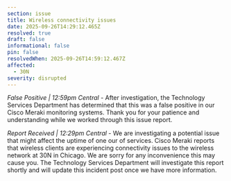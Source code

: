 ```yaml
---
section: issue
title: Wireless connectivity issues
date: 2025-09-26T14:29:12.465Z
resolved: true
draft: false
informational: false
pin: false
resolvedWhen: 2025-09-26T14:59:12.467Z
affected:
  - 30N
severity: disrupted
---
```

*False Positive | 12:59pm Central* - After investigation, the Technology Services Department has determined that this was a false positive in our Cisco Meraki monitoring systems. Thank you for your patience and understanding while we worked through this issue report.

*Report Received | 12:29pm Central* - We are investigating a potential issue that might affect the uptime of one our of services. Cisco Meraki reports that wireless clients are experiencing connectivity issues to the wireless network at 30N in Chicago. We are sorry for any inconvenience this may cause you. The Technology Services Department will investigate this report shortly and will update this incident post once we have more information.